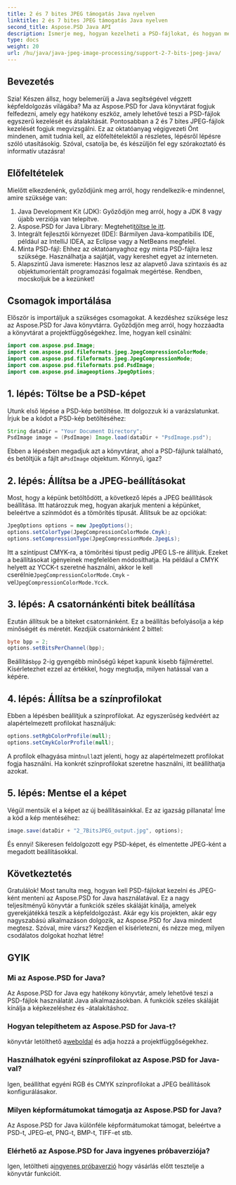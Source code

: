 ```yaml
---
title: 2 és 7 bites JPEG támogatás Java nyelven
linktitle: 2 és 7 bites JPEG támogatás Java nyelven
second_title: Aspose.PSD Java API
description: Ismerje meg, hogyan kezelheti a PSD-fájlokat, és hogyan mentheti azokat JPEG-ként Java nyelven az Aspose.PSD segítségével. Útmutató lépésről lépésre kódpéldákkal. Kezdőknek és profiknak egyaránt tökéletes.
type: docs
weight: 20
url: /hu/java/java-jpeg-image-processing/support-2-7-bits-jpeg-java/
---
```

## Bevezetés
Szia! Készen állsz, hogy belemerülj a Java segítségével végzett képfeldolgozás világába? Ma az Aspose.PSD for Java könyvtárat fogjuk felfedezni, amely egy hatékony eszköz, amely lehetővé teszi a PSD-fájlok egyszerű kezelését és átalakítását. Pontosabban a 2 és 7 bites JPEG-fájlok kezelését fogjuk megvizsgálni. Ez az oktatóanyag végigvezeti Önt mindenen, amit tudnia kell, az előfeltételektől a részletes, lépésről lépésre szóló utasításokig. Szóval, csatolja be, és készüljön fel egy szórakoztató és informatív utazásra!
## Előfeltételek
Mielőtt elkezdenénk, győződjünk meg arról, hogy rendelkezik-e mindennel, amire szüksége van:
1. Java Development Kit (JDK): Győződjön meg arról, hogy a JDK 8 vagy újabb verziója van telepítve.
2.  Aspose.PSD for Java Library: Megteheti[töltse le itt](https://releases.aspose.com/psd/java/).
3. Integrált fejlesztői környezet (IDE): Bármilyen Java-kompatibilis IDE, például az IntelliJ IDEA, az Eclipse vagy a NetBeans megfelel.
4. Minta PSD-fájl: Ehhez az oktatóanyaghoz egy minta PSD-fájlra lesz szüksége. Használhatja a sajátját, vagy kereshet egyet az interneten.
5. Alapszintű Java ismerete: Hasznos lesz az alapvető Java szintaxis és az objektumorientált programozási fogalmak megértése.
Rendben, mocskoljuk be a kezünket!
## Csomagok importálása
Először is importáljuk a szükséges csomagokat. A kezdéshez szüksége lesz az Aspose.PSD for Java könyvtárra. Győződjön meg arról, hogy hozzáadta a könyvtárat a projektfüggőségekhez. Íme, hogyan kell csinálni:
```java
import com.aspose.psd.Image;
import com.aspose.psd.fileformats.jpeg.JpegCompressionColorMode;
import com.aspose.psd.fileformats.jpeg.JpegCompressionMode;
import com.aspose.psd.fileformats.psd.PsdImage;
import com.aspose.psd.imageoptions.JpegOptions;
```
## 1. lépés: Töltse be a PSD-képet
Utunk első lépése a PSD-kép betöltése. Itt dolgozzuk ki a varázslatunkat. Írjuk be a kódot a PSD-kép betöltéséhez:
```java
String dataDir = "Your Document Directory";
PsdImage image = (PsdImage) Image.load(dataDir + "PsdImage.psd");
```
 Ebben a lépésben megadjuk azt a könyvtárat, ahol a PSD-fájlunk található, és betöltjük a fájlt a`PsdImage` objektum. Könnyű, igaz?
## 2. lépés: Állítsa be a JPEG-beállításokat
Most, hogy a képünk betöltődött, a következő lépés a JPEG beállítások beállítása. Itt határozzuk meg, hogyan akarjuk menteni a képünket, beleértve a színmódot és a tömörítés típusát. Állítsuk be az opciókat:
```java
JpegOptions options = new JpegOptions();
options.setColorType(JpegCompressionColorMode.Cmyk);
options.setCompressionType(JpegCompressionMode.JpegLs);
```
 Itt a színtípust CMYK-ra, a tömörítési típust pedig JPEG LS-re állítjuk. Ezeket a beállításokat igényeinek megfelelően módosíthatja. Ha például a CMYK helyett az YCCK-t szeretné használni, akkor le kell cserélnie`JpegCompressionColorMode.Cmyk` -vel`JpegCompressionColorMode.Ycck`.
## 3. lépés: A csatornánkénti bitek beállítása
Ezután állítsuk be a biteket csatornánként. Ez a beállítás befolyásolja a kép minőségét és méretét. Kezdjük csatornánként 2 bittel:
```java
byte bpp = 2;
options.setBitsPerChannel(bpp);
```
 Beállítás`bpp` 2-ig gyengébb minőségű képet kapunk kisebb fájlmérettel. Kísérletezhet ezzel az értékkel, hogy megtudja, milyen hatással van a képére.
## 4. lépés: Állítsa be a színprofilokat
Ebben a lépésben beállítjuk a színprofilokat. Az egyszerűség kedvéért az alapértelmezett profilokat használjuk:
```java
options.setRgbColorProfile(null);
options.setCmykColorProfile(null);
```
 A profilok elhagyása mint`null`azt jelenti, hogy az alapértelmezett profilokat fogja használni. Ha konkrét színprofilokat szeretne használni, itt beállíthatja azokat.
## 5. lépés: Mentse el a képet
Végül mentsük el a képet az új beállításainkkal. Ez az igazság pillanata! Íme a kód a kép mentéséhez:
```java
image.save(dataDir + "2_7BitsJPEG_output.jpg", options);
```
És ennyi! Sikeresen feldolgozott egy PSD-képet, és elmentette JPEG-ként a megadott beállításokkal.
## Következtetés
Gratulálok! Most tanulta meg, hogyan kell PSD-fájlokat kezelni és JPEG-ként menteni az Aspose.PSD for Java használatával. Ez a nagy teljesítményű könyvtár a funkciók széles skáláját kínálja, amelyek gyerekjátékká teszik a képfeldolgozást. Akár egy kis projekten, akár egy nagyszabású alkalmazáson dolgozik, az Aspose.PSD for Java mindent megtesz. Szóval, mire vársz? Kezdjen el kísérletezni, és nézze meg, milyen csodálatos dolgokat hozhat létre!
## GYIK
### Mi az Aspose.PSD for Java?
Az Aspose.PSD for Java egy hatékony könyvtár, amely lehetővé teszi a PSD-fájlok használatát Java alkalmazásokban. A funkciók széles skáláját kínálja a képkezeléshez és -átalakításhoz.
### Hogyan telepíthetem az Aspose.PSD for Java-t?
 könyvtár letölthető a[weboldal](https://releases.aspose.com/psd/java/) és adja hozzá a projektfüggőségekhez.
### Használhatok egyéni színprofilokat az Aspose.PSD for Java-val?
Igen, beállíthat egyéni RGB és CMYK színprofilokat a JPEG beállítások konfigurálásakor.
### Milyen képformátumokat támogatja az Aspose.PSD for Java?
Az Aspose.PSD for Java különféle képformátumokat támogat, beleértve a PSD-t, JPEG-et, PNG-t, BMP-t, TIFF-et stb.
### Elérhető az Aspose.PSD for Java ingyenes próbaverziója?
 Igen, letöltheti a[ingyenes próbaverzió](https://releases.aspose.com/) hogy vásárlás előtt tesztelje a könyvtár funkcióit.